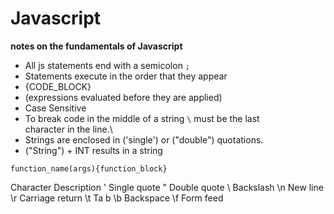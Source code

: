 # Javascript
__notes on the fundamentals of Javascript__

* All js statements end with a semicolon `;`
* Statements execute in the order that they appear
* {CODE_BLOCK}
* (expressions evaluated before they are applied)
* Case Sensitive
* To break code in the middle of a string `\` must be the last \
character in the line.\
* Strings are enclosed in ('single') or ("double") quotations.
* ("String") + INT results in a string


`function_name(args){function_block}`

Character Description
\'  Single quote
\"  Double quote
\\  Backslash
\n  New line
\r  Carriage return
\t  Ta b
\b  Backspace
\f  Form feed



